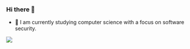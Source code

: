 ### Hi there 👋

- 🌱 I am currently studying computer science with a focus on software security.
<img align="left"  src="https://github-readme-stats-git-masterrstaa-rickstaa.vercel.app/api?username=touwaerioh&theme=tokyonight">


<!--
<img align="left" height="500" width="400" src="https://github-readme-stats.vercel.app/api/top-langs/?username=touwaerioh&layout=compact&hide=assembly,VHDL,verilog">


**TouwaErioH/TouwaErioH** is a ✨ _special_ ✨ repository because its `README.md` (this file) appears on your GitHub profile.

Here are some ideas to get you started:

- 🔭 I’m currently working on ...
- 🌱 I’m currently learning ...
- 👯 I’m looking to collaborate on ...
- 🤔 I’m looking for help with ...
- 💬 Ask me about ...
- 📫 How to reach me: ...
- 😄 Pronouns: ...
- ⚡ Fun fact: ...
-->
